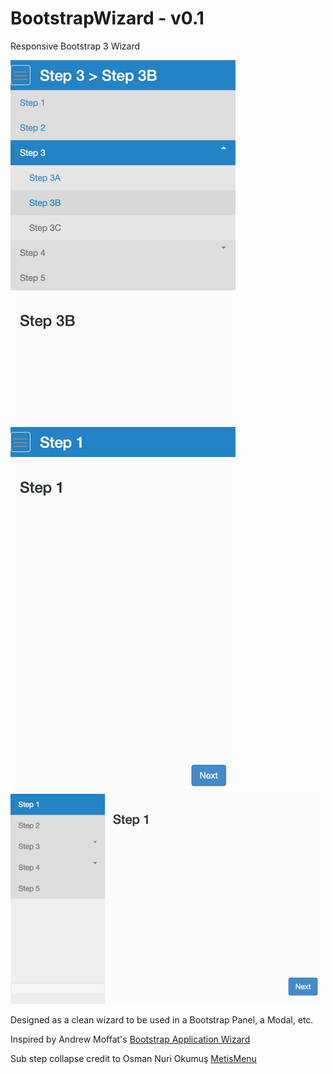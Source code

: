 # BootstrapWizard - v0.1

Responsive Bootstrap 3 Wizard

![Screenshot](screenshots/xs-nav.png)
![Screenshot](screenshots/xs-nav-collapse.png)
![Screenshot](screenshots/default.png)

Designed as a clean wizard to be used in a Bootstrap Panel, a Modal, etc.

Inspired by Andrew Moffat's [Bootstrap Application Wizard](https://github.com/amoffat/bootstrap-application-wizard)

Sub step collapse credit to Osman Nuri Okumuş [MetisMenu](https://github.com/onokumus/metisMenu)
